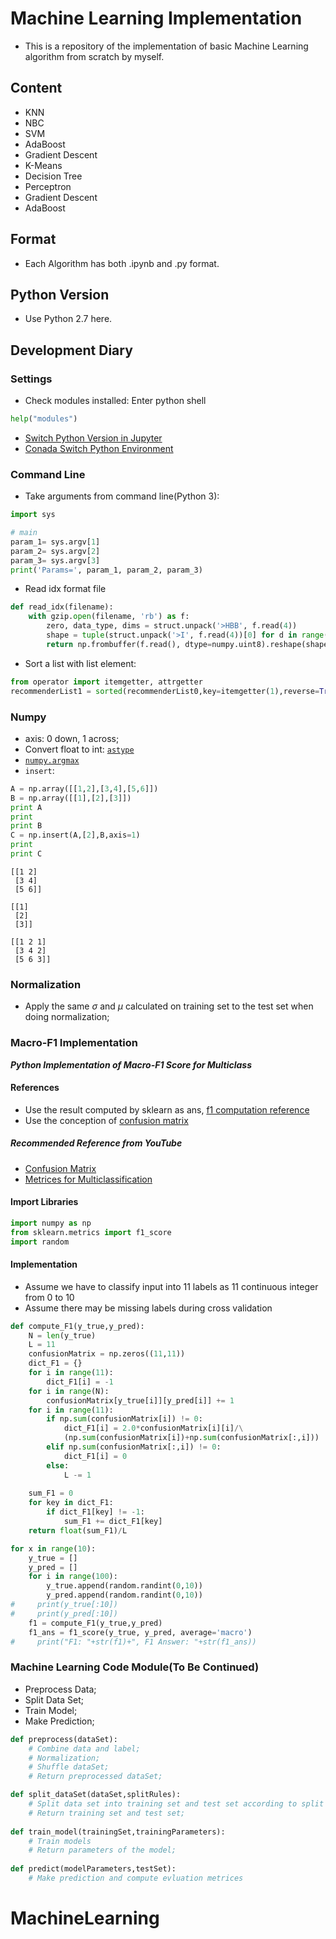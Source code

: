 <script src='https://cdnjs.cloudflare.com/ajax/libs/mathjax/2.7.5/latest.js?config=TeX-MML-AM_CHTML' async></script>
# Machine Learning Implementation
- This is a repository of the implementation of basic Machine Learning algorithm from scratch by myself.

## Content
- KNN
- NBC
- SVM
- AdaBoost
- Gradient Descent
- K-Means
- Decision Tree
- Perceptron
- Gradient Descent
- AdaBoost

## Format
- Each Algorithm has both .ipynb and .py format.

## Python Version
- Use Python 2.7 here. 

## Development Diary

### Settings 
- Check modules installed: Enter python shell

```python
help("modules")
```
- [Switch Python Version in Jupyter](https://ipython.readthedocs.io/en/latest/install/kernel_install.html)
- [Conada Switch Python Environment](https://conda.io/docs/user-guide/tasks/manage-environments.html?highlight=environment)

### Command Line
- Take arguments from command line(Python 3):

```python
import sys

# main
param_1= sys.argv[1] 
param_2= sys.argv[2] 
param_3= sys.argv[3]  
print('Params=', param_1, param_2, param_3)
```
- Read idx format file

```python
def read_idx(filename):
    with gzip.open(filename, 'rb') as f:
        zero, data_type, dims = struct.unpack('>HBB', f.read(4))
        shape = tuple(struct.unpack('>I', f.read(4))[0] for d in range(dims))
        return np.frombuffer(f.read(), dtype=numpy.uint8).reshape(shape)


```

- Sort a list with list element:

```python
from operator import itemgetter, attrgetter
recommenderList1 = sorted(recommenderList0,key=itemgetter(1),reverse=True)
```

### Numpy
- axis: 0 down, 1 across;
- Convert float to int: [```astype```](https://docs.scipy.org/doc/numpy/reference/generated/numpy.ndarray.astype.html)
- [```numpy.argmax```](https://docs.scipy.org/doc/numpy/reference/generated/numpy.argmax.html)
- ```insert```:

```python
A = np.array([[1,2],[3,4],[5,6]])
B = np.array([[1],[2],[3]])
print A
print
print B
C = np.insert(A,[2],B,axis=1)
print
print C
```
```
[[1 2]
 [3 4]
 [5 6]]

[[1]
 [2]
 [3]]

[[1 2 1]
 [3 4 2]
 [5 6 3]]
```
### Normalization

- Apply the same $\sigma$ and $\mu$ calculated on training set to the test set when doing normalization; 

### Macro-F1 Implementation
***Python Implementation of Macro-F1 Score for Multiclass***

#### References
- Use the result computed by sklearn as ans, [f1 computation reference](http://scikit-learn.org/stable/modules/generated/sklearn.metrics.f1_score.html)
- Use the conception of [confusion matrix](https://en.wikipedia.org/wiki/Confusion_matrix)

##### Recommended Reference from YouTube
- [Confusion Matrix](https://www.youtube.com/watch?v=t3H0xKjdaJ0&list=PLlmEZCU0l6maux5LkhtKBnpwkmR94WVk9&index=2)
- [Metrices for Multiclassification](https://www.youtube.com/watch?v=HBi-P5j0Kec&list=PLlmEZCU0l6maux5LkhtKBnpwkmR94WVk9&index=3)

#### Import Libraries
```python
import numpy as np
from sklearn.metrics import f1_score
import random
```
#### Implementation
- Assume we have to classify input into 11 labels as 11 continuous integer from 0 to 10
- Assume there may be missing labels during cross validation

```python
def compute_F1(y_true,y_pred):
    N = len(y_true)
    L = 11
    confusionMatrix = np.zeros((11,11))
    dict_F1 = {}
    for i in range(11):
        dict_F1[i] = -1 
    for i in range(N):
        confusionMatrix[y_true[i]][y_pred[i]] += 1
    for i in range(11):
        if np.sum(confusionMatrix[i]) != 0:
            dict_F1[i] = 2.0*confusionMatrix[i][i]/\
            (np.sum(confusionMatrix[i])+np.sum(confusionMatrix[:,i]))
        elif np.sum(confusionMatrix[:,i]) != 0:
            dict_F1[i] = 0
        else:
            L -= 1
            
    sum_F1 = 0
    for key in dict_F1:
        if dict_F1[key] != -1:
            sum_F1 += dict_F1[key]
    return float(sum_F1)/L
```

```python
for x in range(10):
    y_true = []
    y_pred = []
    for i in range(100):
        y_true.append(random.randint(0,10))
        y_pred.append(random.randint(0,10))
#     print(y_true[:10])
#     print(y_pred[:10])
    f1 = compute_F1(y_true,y_pred)
    f1_ans = f1_score(y_true, y_pred, average='macro')    
#     print("F1: "+str(f1)+", F1 Answer: "+str(f1_ans))
```
###  Machine Learning Code Module(To Be Continued)
- Preprocess Data;
- Split Data Set;
- Train Model;
- Make Prediction;

```python
def preprocess(dataSet):
	# Combine data and label;
	# Normalization;
	# Shuffle dataSet;
	# Return preprocessed dataSet;

def split_dataSet(dataSet,splitRules):
	# Split data set into training set and test set according to split rules;
	# Return training set and test set;
	
def train_model(trainingSet,trainingParameters):
	# Train models
 	# Return parameters of the model;
 	
def predict(modelParameters,testSet):
	# Make prediction and compute evluation metrices

```


# MachineLearning
